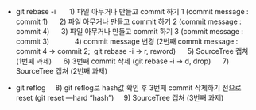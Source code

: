 - git rebase -i 
     1) 파일 아무거나 만들고 commit 하기 1 (commit message : commit 1)
     2) 파일 아무거나 만들고 commit 하기 2 (commit message : commit 4)
     3) 파일 아무거나 만들고 commit 하기 3 (commit message : commit 3)       
     4) commit message 변경 (2번째 commit message : commit 4 -> commit 2;  git rebase -i -> r, reword)
     5) SourceTree 캡쳐 (1번째 과제)
     6) 3번째 commit 삭제 (git rebase -i -> d, drop)
     7) SourceTree 캡쳐 (2번째 과제)

- git reflog
    8) git reflog로 hash값 확인 후 3번째 commit 삭제하기 전으로 reset (git reset —hard “hash”)
    9) SourceTree 캡쳐 (3번째 과제)
